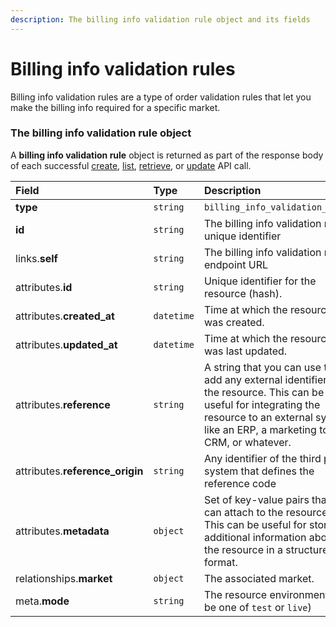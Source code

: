 ```yaml
---
description: The billing info validation rule object and its fields
---
```


# Billing info validation rules

Billing info validation rules are a type of order validation rules that let you make the billing info required for a specific market.


### The billing info validation rule object

A **billing info validation rule** object is returned as part of the response body of each successful
[create](https://docs.commercelayer.io/api/resources/billing_info_validation_rules/create_billing_info_validation_rule),
[list](https://docs.commercelayer.io/api/resources/billing_info_validation_rules/list_billing_info_validation_rules),
[retrieve](https://docs.commercelayer.io/api/resources/billing_info_validation_rules/retrieve_billing_info_validation_rule),
or [update](https://docs.commercelayer.io/api/resources/billing_info_validation_rules/update_billing_info_validation_rule) API call.

| Field | Type | Description |
| :--- | :--- | :--- |
| **type** | `string` | `billing_info_validation_rules` |
| **id** | `string` | The billing info validation rule unique identifier |
| links.**self** | `string` | The billing info validation rule endpoint URL |
| attributes.**id** | `string` | Unique identifier for the resource (hash). |
| attributes.**created_at** | `datetime` | Time at which the resource was created. |
| attributes.**updated_at** | `datetime` | Time at which the resource was last updated. |
| attributes.**reference** | `string` | A string that you can use to add any external identifier to the resource. This can be useful for integrating the resource to an external system, like an ERP, a marketing tool, a CRM, or whatever. |
| attributes.**reference_origin** | `string` | Any identifier of the third party system that defines the reference code |
| attributes.**metadata** | `object` | Set of key-value pairs that you can attach to the resource. This can be useful for storing additional information about the resource in a structured format. |
| relationships.**market** | `object` | The associated market. |
| meta.**mode** | `string` | The resource environment \(can be one of `test` or `live`\) |

